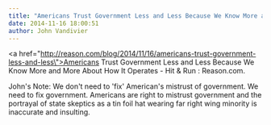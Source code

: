 ```yaml
---
title: "Americans Trust Government Less and Less Because We Know More and More About How It Operates - Hit & Run : Reason.com"
date: 2014-11-16 18:00:51
author: John Vandivier
---
```




<a href=\"http://reason.com/blog/2014/11/16/americans-trust-government-less-and-less\">Americans Trust Government Less and Less Because We Know More and More About How It Operates - Hit &amp; Run : Reason.com</a>.

John's Note: We don't need to 'fix' American's mistrust of government. We need to fix government. Americans are right to mistrust government and the portrayal of state skeptics as a tin foil hat wearing far right wing minority is inaccurate and insulting.
